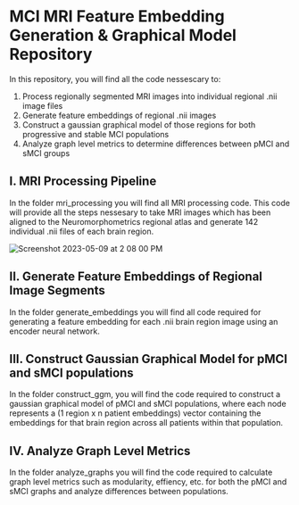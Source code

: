 # MCI MRI Feature Embedding Generation & Graphical Model Repository 
In this repository, you will find all the code nessescary to:
1. Process regionally segmented MRI images into individual regional .nii image files 
2. Generate feature embeddings of regional .nii images 
3. Construct a gaussian graphical model of those regions for both progressive and stable MCI populations 
4. Analyze graph level metrics to determine differences between pMCI and sMCI groups 

## I. MRI Processing Pipeline 
In the folder mri_processing you will find all MRI processing code.   This code will provide all the steps nessesary to take MRI images which has been aligned to the Neuromorphometrics regional atlas and generate 142 individual .nii files of each brain region. 

![Screenshot 2023-05-09 at 2 08 00 PM](https://github.com/vkola-lab/mci_mri_graph/assets/90205073/891528e6-c94f-4c56-9717-bfac9d58bf16)

## II. Generate Feature Embeddings of Regional Image Segments 
In the folder generate_embeddings you will find all code required for generating a feature embedding for each .nii brain region image using an encoder neural network. 

## III. Construct Gaussian Graphical Model for pMCI and sMCI populations 
In the folder construct_ggm, you will find the code required to construct a gaussian graphical model of pMCI and sMCI populations, where each node represents a (1 region x n patient embeddings) vector containing the embeddings for that brain region across all patients within that population. 

## IV. Analyze Graph Level Metrics 
In the folder analyze_graphs you will find the code required to calculate graph level metrics such as modularity, effiency, etc. for both the pMCI and sMCI graphs and analyze differences between populations. 


